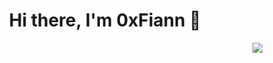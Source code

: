 <html>
<body>
<h1 align="center">Hi there, I'm 0xFiann 👋</h1>

<img src="https://pbs.twimg.com/profile_banners/1482558813982973959/1678250057/1500x500" align="right">

</body>
</html>
